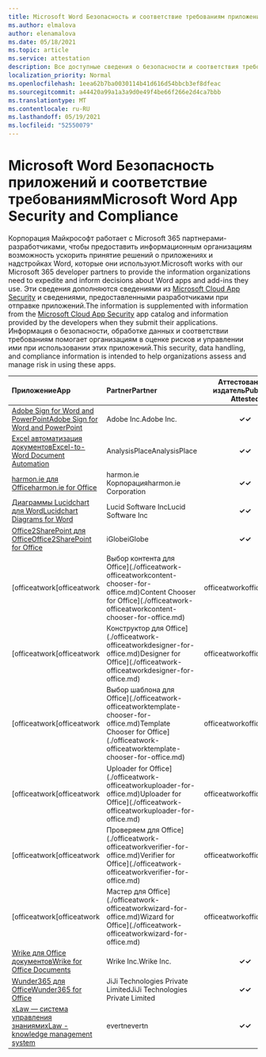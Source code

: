 ```yaml
---
title: Microsoft Word Безопасность и соответствие требованиям приложения — все приложения
ms.author: elmalova
author: elenamalova
ms.date: 05/18/2021
ms.topic: article
ms.service: attestation
description: Все доступные сведения о безопасности и соответствия требованиям для всех Microsoft Word приложений.
localization_priority: Normal
ms.openlocfilehash: 1eea62b7ba0030114b41d616d54bbcb3ef8dfeac
ms.sourcegitcommit: a44420a99a1a3a9d0e49f4be66f266e2d4ca7bbb
ms.translationtype: MT
ms.contentlocale: ru-RU
ms.lasthandoff: 05/19/2021
ms.locfileid: "52550079"
---
```

# <a name="microsoft-word-app-security-and-compliance"></a><span data-ttu-id="d9371-103">Microsoft Word Безопасность приложений и соответствие требованиям</span><span class="sxs-lookup"><span data-stu-id="d9371-103">Microsoft Word App Security and Compliance</span></span>

<span data-ttu-id="d9371-104">Корпорация Майкрософт работает с Microsoft 365 партнерами-разработчиками, чтобы предоставить информационным организациям возможность ускорить принятие решений о приложениях и надстройках Word, которые они используют.</span><span class="sxs-lookup"><span data-stu-id="d9371-104">Microsoft works with our Microsoft 365 developer partners to provide the information organizations need to expedite and inform decisions about Word apps and add-ins they use.</span></span> <span data-ttu-id="d9371-105">Эти сведения дополняются сведениями из [Microsoft Cloud App Security](https://www.microsoft.com/en-us/enterprise-mobility-security/cloud-app-security) и сведениями, предоставленными разработчиками при отправке приложений.</span><span class="sxs-lookup"><span data-stu-id="d9371-105">The information is supplemented with information from the [Microsoft Cloud App Security](https://www.microsoft.com/en-us/enterprise-mobility-security/cloud-app-security) app catalog and information provided by the developers when they submit their applications.</span></span> <span data-ttu-id="d9371-106">Информация о безопасности, обработке данных и соответствии требованиям помогает организациям в оценке рисков и управлении ими при использовании этих приложений.</span><span class="sxs-lookup"><span data-stu-id="d9371-106">This security, data handling, and compliance information is intended to help organizations assess and manage risk in using these apps.</span></span>

| <span data-ttu-id="d9371-107">**Приложение**</span><span class="sxs-lookup"><span data-stu-id="d9371-107">**App**</span></span> | <span data-ttu-id="d9371-108">**Partner**</span><span class="sxs-lookup"><span data-stu-id="d9371-108">**Partner**</span></span> | <span data-ttu-id="d9371-109">**Аттестованный издатель**</span><span class="sxs-lookup"><span data-stu-id="d9371-109">**Publisher Attested**</span></span> | <span data-ttu-id="d9371-110">**Сертифицировано**</span><span class="sxs-lookup"><span data-stu-id="d9371-110">**Certified**</span></span> |
|:--------|:------------|:----------------------:|:-------------:|
| [<span data-ttu-id="d9371-111">Adobe Sign for Word and PowerPoint</span><span class="sxs-lookup"><span data-stu-id="d9371-111">Adobe Sign for Word and PowerPoint</span></span>](./adobe-inc-sign-for-word-and-powerpoint.md) | <span data-ttu-id="d9371-112">Adobe Inc.</span><span class="sxs-lookup"><span data-stu-id="d9371-112">Adobe Inc.</span></span> | <span data-ttu-id="d9371-113">**✓**</span><span class="sxs-lookup"><span data-stu-id="d9371-113">**✓**</span></span> | <img alt="Certified application badge" src="../media/certified-badge.png" height="25" width="25" /> |
| [<span data-ttu-id="d9371-114">Excel автоматизация документов</span><span class="sxs-lookup"><span data-stu-id="d9371-114">Excel-to-Word Document Automation</span></span>](./analysisplace-excel-to-word-document-automation.md) | <span data-ttu-id="d9371-115">AnalysisPlace</span><span class="sxs-lookup"><span data-stu-id="d9371-115">AnalysisPlace</span></span> | <span data-ttu-id="d9371-116">**✓**</span><span class="sxs-lookup"><span data-stu-id="d9371-116">**✓**</span></span> |  |
| [<span data-ttu-id="d9371-117">harmon.ie для Office</span><span class="sxs-lookup"><span data-stu-id="d9371-117">harmon.ie for Office</span></span>](./harmonie-corporation-for-office.md) | <span data-ttu-id="d9371-118">harmon.ie Корпорация</span><span class="sxs-lookup"><span data-stu-id="d9371-118">harmon.ie Corporation</span></span> | <span data-ttu-id="d9371-119">**✓**</span><span class="sxs-lookup"><span data-stu-id="d9371-119">**✓**</span></span> |  |
| [<span data-ttu-id="d9371-120">Диаграммы Lucidchart для Word</span><span class="sxs-lookup"><span data-stu-id="d9371-120">Lucidchart Diagrams for Word</span></span>](./lucid-software-inc-lucidchart-diagrams-for-word.md) | <span data-ttu-id="d9371-121">Lucid Software Inc</span><span class="sxs-lookup"><span data-stu-id="d9371-121">Lucid Software Inc</span></span> | <span data-ttu-id="d9371-122">**✓**</span><span class="sxs-lookup"><span data-stu-id="d9371-122">**✓**</span></span> |  |
| [<span data-ttu-id="d9371-123">Office2SharePoint для Office</span><span class="sxs-lookup"><span data-stu-id="d9371-123">Office2SharePoint for Office</span></span>](./iglobe-office2sharepoint-for-office.md) | <span data-ttu-id="d9371-124">iGlobe</span><span class="sxs-lookup"><span data-stu-id="d9371-124">iGlobe</span></span> | <span data-ttu-id="d9371-125">**✓**</span><span class="sxs-lookup"><span data-stu-id="d9371-125">**✓**</span></span> | <img alt="Certified application badge" src="../media/certified-badge.png" height="25" width="25" /> |
| <span data-ttu-id="d9371-126">[officeatwork</span><span class="sxs-lookup"><span data-stu-id="d9371-126">[officeatwork</span></span> | <span data-ttu-id="d9371-127">Выбор контента для Office](./officeatwork-officeatworkcontent-chooser-for-office.md)</span><span class="sxs-lookup"><span data-stu-id="d9371-127">Content Chooser for Office](./officeatwork-officeatworkcontent-chooser-for-office.md)</span></span> | <span data-ttu-id="d9371-128">officeatwork</span><span class="sxs-lookup"><span data-stu-id="d9371-128">officeatwork</span></span> | <span data-ttu-id="d9371-129">**✓**</span><span class="sxs-lookup"><span data-stu-id="d9371-129">**✓**</span></span> | <img alt="Certified application badge" src="../media/certified-badge.png" height="25" width="25" /> |
| <span data-ttu-id="d9371-130">[officeatwork</span><span class="sxs-lookup"><span data-stu-id="d9371-130">[officeatwork</span></span> | <span data-ttu-id="d9371-131">Конструктор для Office](./officeatwork-officeatworkdesigner-for-office.md)</span><span class="sxs-lookup"><span data-stu-id="d9371-131">Designer for Office](./officeatwork-officeatworkdesigner-for-office.md)</span></span> | <span data-ttu-id="d9371-132">officeatwork</span><span class="sxs-lookup"><span data-stu-id="d9371-132">officeatwork</span></span> | <span data-ttu-id="d9371-133">**✓**</span><span class="sxs-lookup"><span data-stu-id="d9371-133">**✓**</span></span> | <img alt="Certified application badge" src="../media/certified-badge.png" height="25" width="25" /> |
| <span data-ttu-id="d9371-134">[officeatwork</span><span class="sxs-lookup"><span data-stu-id="d9371-134">[officeatwork</span></span> | <span data-ttu-id="d9371-135">Выбор шаблона для Office](./officeatwork-officeatworktemplate-chooser-for-office.md)</span><span class="sxs-lookup"><span data-stu-id="d9371-135">Template Chooser for Office](./officeatwork-officeatworktemplate-chooser-for-office.md)</span></span> | <span data-ttu-id="d9371-136">officeatwork</span><span class="sxs-lookup"><span data-stu-id="d9371-136">officeatwork</span></span> | <span data-ttu-id="d9371-137">**✓**</span><span class="sxs-lookup"><span data-stu-id="d9371-137">**✓**</span></span> | <img alt="Certified application badge" src="../media/certified-badge.png" height="25" width="25" /> |
| <span data-ttu-id="d9371-138">[officeatwork</span><span class="sxs-lookup"><span data-stu-id="d9371-138">[officeatwork</span></span> | <span data-ttu-id="d9371-139">Uploader for Office](./officeatwork-officeatworkuploader-for-office.md)</span><span class="sxs-lookup"><span data-stu-id="d9371-139">Uploader for Office](./officeatwork-officeatworkuploader-for-office.md)</span></span> | <span data-ttu-id="d9371-140">officeatwork</span><span class="sxs-lookup"><span data-stu-id="d9371-140">officeatwork</span></span> | <span data-ttu-id="d9371-141">**✓**</span><span class="sxs-lookup"><span data-stu-id="d9371-141">**✓**</span></span> | <img alt="Certified application badge" src="../media/certified-badge.png" height="25" width="25" /> |
| <span data-ttu-id="d9371-142">[officeatwork</span><span class="sxs-lookup"><span data-stu-id="d9371-142">[officeatwork</span></span> | <span data-ttu-id="d9371-143">Проверяем для Office](./officeatwork-officeatworkverifier-for-office.md)</span><span class="sxs-lookup"><span data-stu-id="d9371-143">Verifier for Office](./officeatwork-officeatworkverifier-for-office.md)</span></span> | <span data-ttu-id="d9371-144">officeatwork</span><span class="sxs-lookup"><span data-stu-id="d9371-144">officeatwork</span></span> | <span data-ttu-id="d9371-145">**✓**</span><span class="sxs-lookup"><span data-stu-id="d9371-145">**✓**</span></span> | <img alt="Certified application badge" src="../media/certified-badge.png" height="25" width="25" /> |
| <span data-ttu-id="d9371-146">[officeatwork</span><span class="sxs-lookup"><span data-stu-id="d9371-146">[officeatwork</span></span> | <span data-ttu-id="d9371-147">Мастер для Office](./officeatwork-officeatworkwizard-for-office.md)</span><span class="sxs-lookup"><span data-stu-id="d9371-147">Wizard for Office](./officeatwork-officeatworkwizard-for-office.md)</span></span> | <span data-ttu-id="d9371-148">officeatwork</span><span class="sxs-lookup"><span data-stu-id="d9371-148">officeatwork</span></span> | <span data-ttu-id="d9371-149">**✓**</span><span class="sxs-lookup"><span data-stu-id="d9371-149">**✓**</span></span> | <img alt="Certified application badge" src="../media/certified-badge.png" height="25" width="25" /> |
| [<span data-ttu-id="d9371-150">Wrike для Office документов</span><span class="sxs-lookup"><span data-stu-id="d9371-150">Wrike for Office Documents</span></span>](./wrike-inc-for-office-documents.md) | <span data-ttu-id="d9371-151">Wrike Inc.</span><span class="sxs-lookup"><span data-stu-id="d9371-151">Wrike Inc.</span></span> | <span data-ttu-id="d9371-152">**✓**</span><span class="sxs-lookup"><span data-stu-id="d9371-152">**✓**</span></span> | <img alt="Certified application badge" src="../media/certified-badge.png" height="25" width="25" /> |
| [<span data-ttu-id="d9371-153">Wunder365 для Office</span><span class="sxs-lookup"><span data-stu-id="d9371-153">Wunder365 for Office</span></span>](./jiji-technologies-private-limited-wunder365-for-office.md) | <span data-ttu-id="d9371-154">JiJi Technologies Private Limited</span><span class="sxs-lookup"><span data-stu-id="d9371-154">JiJi Technologies Private Limited</span></span> | <span data-ttu-id="d9371-155">**✓**</span><span class="sxs-lookup"><span data-stu-id="d9371-155">**✓**</span></span> |  |
| [<span data-ttu-id="d9371-156">xLaw — система управления знаниями</span><span class="sxs-lookup"><span data-stu-id="d9371-156">xLaw - knowledge management system</span></span>](./evertn-xlaw-knowledge-management-system.md) | <span data-ttu-id="d9371-157">evertn</span><span class="sxs-lookup"><span data-stu-id="d9371-157">evertn</span></span> | <span data-ttu-id="d9371-158">**✓**</span><span class="sxs-lookup"><span data-stu-id="d9371-158">**✓**</span></span> |  |
